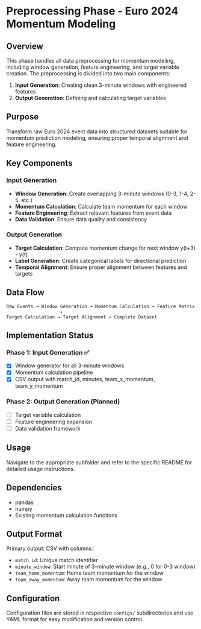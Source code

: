 # Preprocessing Phase - Euro 2024 Momentum Modeling

## Overview

This phase handles all data preprocessing for momentum modeling, including window generation, feature engineering, and target variable creation. The preprocessing is divided into two main components:

1. **Input Generation**: Creating clean 3-minute windows with engineered features
2. **Output Generation**: Defining and calculating target variables

## Purpose

Transform raw Euro 2024 event data into structured datasets suitable for momentum prediction modeling, ensuring proper temporal alignment and feature engineering.

## Key Components

### Input Generation
- **Window Generation**: Create overlapping 3-minute windows (0-3, 1-4, 2-5, etc.)
- **Momentum Calculation**: Calculate team momentum for each window
- **Feature Engineering**: Extract relevant features from event data
- **Data Validation**: Ensure data quality and consistency

### Output Generation  
- **Target Calculation**: Compute momentum change for next window y(t+3) - y(t)
- **Label Generation**: Create categorical labels for directional prediction
- **Temporal Alignment**: Ensure proper alignment between features and targets

## Data Flow

```
Raw Events → Window Generation → Momentum Calculation → Feature Matrix
                    ↓
Target Calculation → Target Alignment → Complete Dataset
```

## Implementation Status

### Phase 1: Input Generation ✅
- [x] Window generator for all 3-minute windows
- [x] Momentum calculation pipeline  
- [x] CSV output with match_id, minutes, team_x_momentum, team_y_momentum

### Phase 2: Output Generation (Planned)
- [ ] Target variable calculation
- [ ] Feature engineering expansion
- [ ] Data validation framework

## Usage

Navigate to the appropriate subfolder and refer to the specific README for detailed usage instructions.

## Dependencies

- pandas
- numpy
- Existing momentum calculation functions

## Output Format

Primary output: CSV with columns:
- `match_id`: Unique match identifier
- `minute_window`: Start minute of 3-minute window (e.g., 0 for 0-3 window)
- `team_home_momentum`: Home team momentum for the window
- `team_away_momentum`: Away team momentum for the window

## Configuration

Configuration files are stored in respective `configs/` subdirectories and use YAML format for easy modification and version control.
